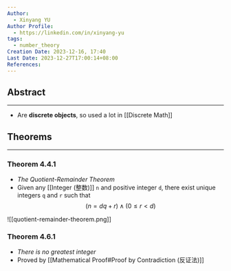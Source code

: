 ```yaml
---
Author:
  - Xinyang YU
Author Profile:
  - https://linkedin.com/in/xinyang-yu
tags:
  - number_theory
Creation Date: 2023-12-16, 17:40
Last Date: 2023-12-27T17:00:14+08:00
References: 
---
```

## Abstract
---
- Are **discrete objects**, so used a lot in [[Discrete Math]]


## Theorems
---
### Theorem 4.4.1
- *The Quotient-Remainder Theorem*
- Given any [[Integer (整数)]] `n` and positive integer `d`, there exist unique integers `q` and `r` such that
$$
(n = dq + r) \land (0 \le r < d )
$$

![[quotient-remainder-theorem.png]]
### Theorem 4.6.1
- *There is no greatest integer*
- Proved by [[Mathematical Proof#Proof by Contradiction (反证法)]]